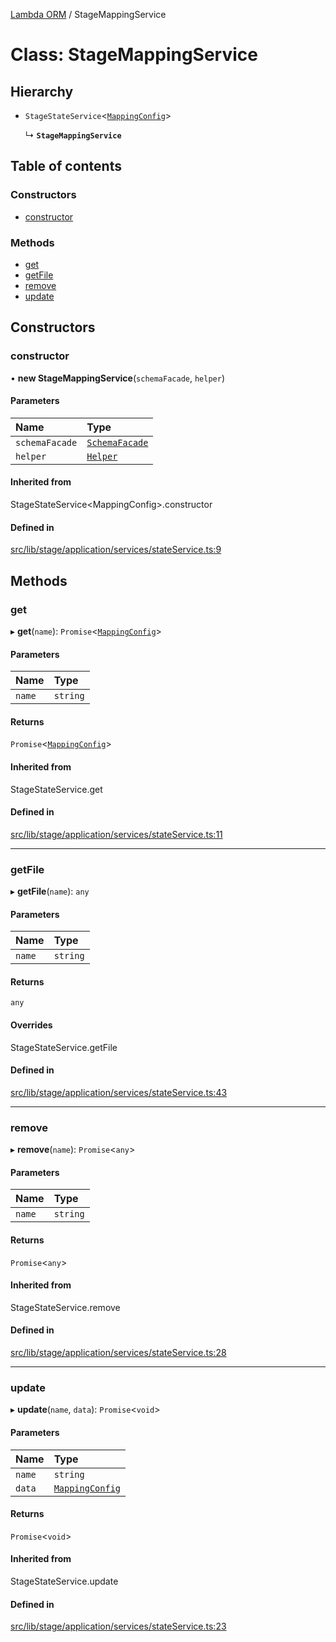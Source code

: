 [Lambda ORM](../README.md) / StageMappingService

# Class: StageMappingService

## Hierarchy

- `StageStateService`<[`MappingConfig`](../interfaces/MappingConfig.md)\>

  ↳ **`StageMappingService`**

## Table of contents

### Constructors

- [constructor](StageMappingService.md#constructor)

### Methods

- [get](StageMappingService.md#get)
- [getFile](StageMappingService.md#getfile)
- [remove](StageMappingService.md#remove)
- [update](StageMappingService.md#update)

## Constructors

### constructor

• **new StageMappingService**(`schemaFacade`, `helper`)

#### Parameters

| Name | Type |
| :------ | :------ |
| `schemaFacade` | [`SchemaFacade`](SchemaFacade.md) |
| `helper` | [`Helper`](Helper.md) |

#### Inherited from

StageStateService<MappingConfig\>.constructor

#### Defined in

[src/lib/stage/application/services/stateService.ts:9](https://github.com/FlavioLionelRita/lambdaorm/blob/d75b1dc9/src/lib/stage/application/services/stateService.ts#L9)

## Methods

### get

▸ **get**(`name`): `Promise`<[`MappingConfig`](../interfaces/MappingConfig.md)\>

#### Parameters

| Name | Type |
| :------ | :------ |
| `name` | `string` |

#### Returns

`Promise`<[`MappingConfig`](../interfaces/MappingConfig.md)\>

#### Inherited from

StageStateService.get

#### Defined in

[src/lib/stage/application/services/stateService.ts:11](https://github.com/FlavioLionelRita/lambdaorm/blob/d75b1dc9/src/lib/stage/application/services/stateService.ts#L11)

___

### getFile

▸ **getFile**(`name`): `any`

#### Parameters

| Name | Type |
| :------ | :------ |
| `name` | `string` |

#### Returns

`any`

#### Overrides

StageStateService.getFile

#### Defined in

[src/lib/stage/application/services/stateService.ts:43](https://github.com/FlavioLionelRita/lambdaorm/blob/d75b1dc9/src/lib/stage/application/services/stateService.ts#L43)

___

### remove

▸ **remove**(`name`): `Promise`<`any`\>

#### Parameters

| Name | Type |
| :------ | :------ |
| `name` | `string` |

#### Returns

`Promise`<`any`\>

#### Inherited from

StageStateService.remove

#### Defined in

[src/lib/stage/application/services/stateService.ts:28](https://github.com/FlavioLionelRita/lambdaorm/blob/d75b1dc9/src/lib/stage/application/services/stateService.ts#L28)

___

### update

▸ **update**(`name`, `data`): `Promise`<`void`\>

#### Parameters

| Name | Type |
| :------ | :------ |
| `name` | `string` |
| `data` | [`MappingConfig`](../interfaces/MappingConfig.md) |

#### Returns

`Promise`<`void`\>

#### Inherited from

StageStateService.update

#### Defined in

[src/lib/stage/application/services/stateService.ts:23](https://github.com/FlavioLionelRita/lambdaorm/blob/d75b1dc9/src/lib/stage/application/services/stateService.ts#L23)
